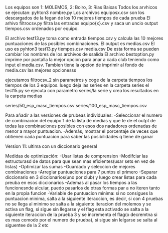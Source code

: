 Los equipos son 1: MOLEMOS, 2: Boiro, 3: Rias Baixas
Todos los arvhicos se ejecutan: pyhton3 nombre.py
Los archivos equiposx.csv son los descargados de la fegan de los 10 mejores tiempos de cada prueba
El arhivo filtrocsv.py filtra las entradas equipo{x}.csv y saca un uncio output tiempos.csv ordenados por equipo.

El archivo test13.py toma como entrada tiempos.csv y calcula las 10 mejores puntuaciones de las posibles combinaciones. El output es medias.csv
El uso es pyhton3 test13.py tiempos.csv media.csv
De esta forma se pueden cambiar los nombres de los archivos de ssalida
El archivo bestoption.py imprime por pantalla la mejor opcion para anar a cada club teniendo como input el media.csv. Tambien tiene la opcion de imprimir al fondo de media.csv las mejores opcionesss

ejecutamos filtrocsv_2 sin parametros y coge de la carpeta tiempos los tiempos de los 3 equipos. luego deja las series en la carpeta series
el test15.py se ejecuta con parametro series/la serie y crea los resultados en la carpeta medias

series/50_esp_masc_tiempos.csv
series/100_esp_masc_tiempos.csv

Para añadir a las versiones de prubeas individuales:
-Seleccionar el numero de combinacion del equipo 1 de la lista de medias y que te de el outpt de todas las combinaciones posibles con esos dos nadadores
ordenadas de menor a mayor puntuacion.
-Además, mostrar el porcentaje de veces que obtienen cada puntuacion para saber las posibilidades q tiene de ganar


Version 11: ultima con un diccionario general

Medidas de optimización:
-Usar listas de comprension
-Modifciar las estructurasd de datos para que sean mas eficientes(usar sets en vez de listas)
-Optimizar las sumas
-Guardado y seleccion de mejores combinaciones
-Arreglar puntuaciones para 7 puntos el primero
-Separar diccionario en 3 diccionarios(uno por club) y luego crear listas para cada preuba en esos diccionarios
-Ademas al pasar los tiempos a las funcionesnde alcular, puedo pasarlos de otras formas par a no iteren tanto en la propia funcion
-Variable de puntuacion minima: si no consigues la puntuacion minima, salta a la siguiente iteraccion, es decir, si con 4 pruebas no se llega al minimo se salta a la siguiente iteracion del molemos y se activa un flag, si sigue sin llegarse y el flag esta activado se salta a la siguiente iteraccion de la prueba 3 y se incrementa el flag(o decremtna si es mas comodo por el numero de prueba), si sigue sin lelgarse se salta al siguentee de la 2 etc





